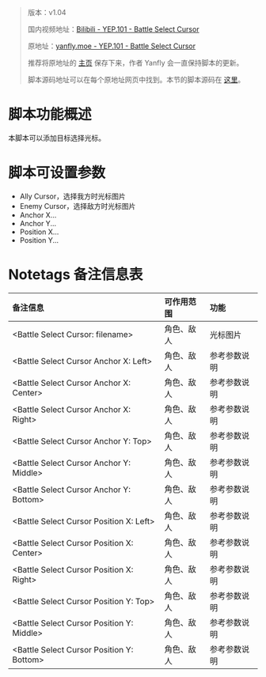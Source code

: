 > 版本：v1.04
>
> 国内视频地址：[Bilibili - YEP.101 - Battle Select Cursor](https://www.bilibili.com/video/av3174787/#page=106)
>
> 原地址：[yanfly.moe - YEP.101 - Battle Select Cursor](http://yanfly.moe/2016/05/15/yep-101-battle-select-cursor/)
> 
> 推荐将原地址的 [主页](http://yanfly.moe/yep/) 保存下来，作者 Yanfly 会一直保持脚本的更新。
> 
> 脚本源码地址可以在每个原地址网页中找到。本节的脚本源码在 [这里](https://www.dropbox.com/s/8wedyxybq7aj2qg/YEP_BattleSelectCursor.js?dl=0)。

# 脚本功能概述

本脚本可以添加目标选择光标。

# 脚本可设置参数

- Ally Cursor，选择我方时光标图片
- Enemy Cursor，选择敌方时光标图片
- Anchor X...
- Anchor Y...
- Position X...
- Position Y...

# Notetags 备注信息表

备注信息|可作用范围|功能
:-|:-|:-
&lt;Battle Select Cursor: filename>|角色、敌人|光标图片
&lt;Battle Select Cursor Anchor X: Left>|角色、敌人|参考参数说明
&lt;Battle Select Cursor Anchor X: Center>|角色、敌人|参考参数说明
&lt;Battle Select Cursor Anchor X: Right>|角色、敌人|参考参数说明
&lt;Battle Select Cursor Anchor Y: Top>|角色、敌人|参考参数说明
&lt;Battle Select Cursor Anchor Y: Middle>|角色、敌人|参考参数说明
&lt;Battle Select Cursor Anchor Y: Bottom>|角色、敌人|参考参数说明
&lt;Battle Select Cursor Position X: Left>|角色、敌人|参考参数说明
&lt;Battle Select Cursor Position X: Center>|角色、敌人|参考参数说明
&lt;Battle Select Cursor Position X: Right>|角色、敌人|参考参数说明
&lt;Battle Select Cursor Position Y: Top>|角色、敌人|参考参数说明
&lt;Battle Select Cursor Position Y: Middle>|角色、敌人|参考参数说明
&lt;Battle Select Cursor Position Y: Bottom>|角色、敌人|参考参数说明
